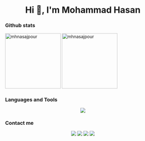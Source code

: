 <h1 align="center">Hi 👋, I'm Mohammad Hasan</h1>

<h3 align="left">Github stats</h3>

<span><img src="https://github-readme-stats-sigma-five.vercel.app/api?username=mhnasajpour&count_private=true&show_icons=true&border_radius=10" alt="mhnasajpour" height="180" style="margin: 0;" />
<img src="https://github-readme-stats-sigma-five.vercel.app/api/top-langs/?username=mhnasajpour&border_radius=10&langs_count=6&layout=compact" alt="mhnasajpour" height="180" style="margin: 0px;" /></span>

<div>
  <h3 align="left">Languages and Tools</h3>
  <p align="center">
    <a href="https://skillicons.dev">
      <img src="https://skillicons.dev/icons?i=python,selenium,gherkin,django,postgres,sqlite,docker,c,cpp,qt,html,css,js,ts ,git,postman,linux,vscode,visualstudio,latex,bash&perline=10" />
    </a>
  </p>
 </div>

<h3 align="left">Contact me</h3>
<p align="center">
  <a href="https://t.me/mhnasajpour"><img src="https://img.shields.io/badge/Telegram-2CA5E0?style=for-the-badge&logo=telegram&logoColor=white"></a>
  <a href="mailto:mhnasajpour@gmail.com"><img src="https://img.shields.io/badge/Gmail-D14836?style=for-the-badge&logo=gmail&logoColor=white"></a>
  <a href="https://www.linkedin.com/in/mhnasajpour"><img src="https://img.shields.io/badge/LinkedIn-0077B5?style=for-the-badge&logo=linkedin&logoColor=white"></a>
  <a href="https://join.skype.com/invite/AVY9OHGdcf36"><img src="https://img.shields.io/badge/Skype-00AFF0?style=for-the-badge&logo=skype&logoColor=white"></a>
</p>
